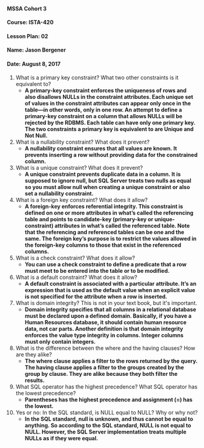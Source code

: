 #### MSSA Cohort 3
#### Course: ISTA-420
#### Lesson Plan: 02
#### Name: Jason Bergener
#### Date: August 8, 2017

1.	What is a primary key constraint? What two other constraints is it equivalent to?
    - **A primary-key constraint enforces the uniqueness of rows and also disallows NULLs in the constraint attributes. Each unique set of values in the constraint attributes can appear only once in the table—in other words, only in one row. An attempt to define a primary-key constraint on a column that allows NULLs will be rejected by the RDBMS. Each table can have only one primary key. The two constraints a primary key is equivalent to are Unique and Not Null.**
2.	What is a nullability constraint? What does it prevent?
    - **A nullability constraint ensures that all values are known. It prevents inserting a row without providing data for the constrained column.**
3.	What is a unique constraint? What does it prevent?
    - **A unique constraint prevents duplicate data in a column. It is supposed to ignore null, but SQL Server treats two nulls as equal so you must allow null when creating a unique constraint or also set a nullability constraint.**
4.	What is a foreign key constraint? What does it allow?
    - **A foreign-key enforces referential integrity. This constraint is defined on one or more attributes in what’s called the referencing table and points to candidate-key (primary-key or unique-constraint) attributes in what’s called the referenced table. Note that the referencing and referenced tables can be one and the same. The foreign key’s purpose is to restrict the values allowed in the foreign-key columns to those that exist in the referenced columns.**
5.	What is a check constraint? What does it allow?
    - **You can use a check constraint to define a predicate that a row must meet to be entered into the table or to be modified.**
6.	What is a default constraint? What does it allow?
    - **A default constraint is associated with a particular attribute. It’s an expression that is used as the default value when an explicit value is not specified for the attribute when a row is inserted.**
7.	What is domain integrity? This is not in your text book, but it's important.
    - **Domain integrity specifies that all columns in a relational database must be declared upon a defined domain. Basically, if you have a Human Resources database, it should contain human resource data, not car parts. Another definition is that domain integrity enforces the value type integrity in columns. Integer columns must only contain integers.**
8.	What is the difference between the where and the having clauses? How are they alike?
    - **The where clause applies a filter to the rows returned by the query. The having clause applies a filter to the groups created by the group by clause. They are alike because they both filter the results.**
9.	What SQL operator has the highest precedence? What SQL operator has the lowest precedence?
    - **Parentheses has the highest precedence and assignment (=) has the lowest.**
10.	Yes or no: In the SQL standard, is NULL equal to NULL? Why or why not?
    - **In the SQL standard, null is unknown, and thus cannot be equal to anything. So according to the SQL standard, NULL is not equal to NULL. However, the SQL Server implementation treats multiple NULLs as if they were equal.**